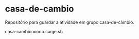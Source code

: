 # casa-de-cambio
Repositório para guardar a atividade em grupo casa-de-câmbio.

casa-cambioooooo.surge.sh
